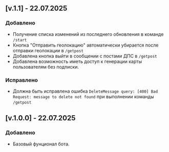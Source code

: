 ## [v.1.1] - 22.07.2025
### Добавлено
- Получение списка изменений из последнего обновления в команде `/start`
- Кнопка "Отправить геолокацию" автоматически убирается после отправки геолокации
в `/getpost`
- Добавлена кнопка выйти в сообщении с постами ДПС в `/getpost`
- Добавлена возможность иметь доступ к генерации карты пользователям без подписки.
### Исправлено
- Должна быть исправлена ошибка `DeleteMessage query: [400] Bad Request: message to delete not found` при выполнении команды `/getpost`

## [v.1.0.0] - 22.07.2025
### Добавлено
- Базовый фунционал бота.